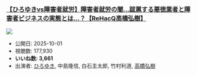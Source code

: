 ### [【ひろゆきvs障害者就労】障害者就労の闇…跋扈する悪徳業者と障害者ビジネスの実態とは…？【ReHacQ高橋弘樹】](https://www.youtube.com/watch?v=7X8OsEvmsk8)
[![](https://img.youtube.com/vi/7X8OsEvmsk8/sddefault.jpg)](https://www.youtube.com/watch?v=7X8OsEvmsk8)
-   公開日: 2025-10-01
-   視聴数: 177,930
-   **いいね数: 3,661**
-   出演者: [ひろゆき](/rehacq_fan/people/ひろゆき "wikilink"), 中島隆信, 白石圭太郎, 竹村利道, [高橋弘樹](/rehacq_fan/people/高橋弘樹 "wikilink")
